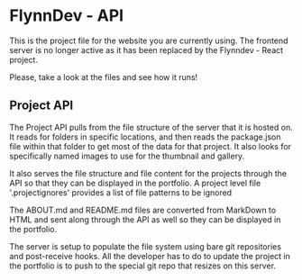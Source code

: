 # FlynnDev - API
This is the project file for the website you are currently using.  The frontend server is no longer active as it has been
replaced by the Flynndev - React project.  

Please, take a look at the files and see how it runs!

## Project API

The Project API pulls from the file structure of the server that it is hosted on.  It reads for folders in specific locations,
and then reads the package.json file within that folder to get most of the data for that project.  It also looks for specifically
named images to use for the thumbnail and gallery.

It also serves the file structure and file content for the projects through the API so that they can be displayed in the portfolio.
A project level file '.projectignores' provides a list of file patterns to be ignored

The ABOUT.md and README.md files are converted from MarkDown to HTML and sent along through the API as well so they can
be displayed in the portfolio.

The server is setup to populate the file system using bare git repositories and post-receive hooks.  All the developer has
to do to update the project in the portfolio is to push to the special git repo that resizes on this server.

